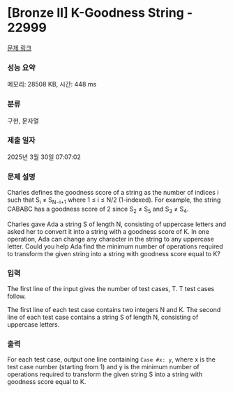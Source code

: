 # [Bronze II] K-Goodness String - 22999 

[문제 링크](https://www.acmicpc.net/problem/22999) 

### 성능 요약

메모리: 28508 KB, 시간: 448 ms

### 분류

구현, 문자열

### 제출 일자

2025년 3월 30일 07:07:02

### 문제 설명

<p>Charles defines the goodness score of a string as the number of indices i such that S<sub>i</sub> ≠ S<sub>N−i+1</sub> where 1 ≤ i ≤ N/2 (1-indexed). For example, the string CABABC has a goodness score of 2 since S<sub>2</sub> ≠ S<sub>5</sub> and S<sub>3</sub> ≠ S<sub>4</sub>.</p>

<p>Charles gave Ada a string S of length N, consisting of uppercase letters and asked her to convert it into a string with a goodness score of K. In one operation, Ada can change any character in the string to any uppercase letter. Could you help Ada find the minimum number of operations required to transform the given string into a string with goodness score equal to K?</p>

### 입력 

 <p>The first line of the input gives the number of test cases, T. T test cases follow.</p>

<p>The first line of each test case contains two integers N and K. The second line of each test case contains a string S of length N, consisting of uppercase letters.</p>

### 출력 

 <p>For each test case, output one line containing <code>Case #x: y</code>, where x is the test case number (starting from 1) and y is the minimum number of operations required to transform the given string S into a string with goodness score equal to K.</p>

